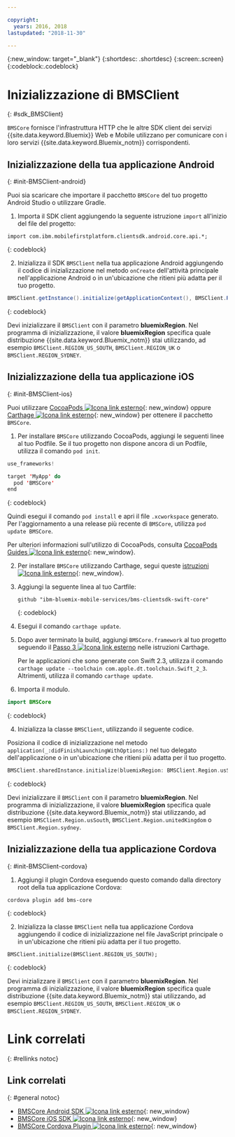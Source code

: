 ```yaml
---

copyright:
  years: 2016, 2018
lastupdated: "2018-11-30"

---
```

{:new_window: target="_blank"}
{:shortdesc: .shortdesc}
{:screen:.screen}
{:codeblock:.codeblock}

# Inizializzazione di BMSClient
{: #sdk_BMSClient}

`BMSCore` fornisce l'infrastruttura HTTP che le altre SDK client dei servizi {{site.data.keyword.Bluemix}} Web e Mobile utilizzano per comunicare con i loro servizi {{site.data.keyword.Bluemix_notm}} corrispondenti.


## Inizializzazione della tua applicazione Android
{: #init-BMSClient-android}

Puoi sia scaricare che importare il pacchetto `BMSCore` del tuo progetto Android Studio o utilizzare Gradle.

1. Importa il SDK client aggiungendo la seguente istruzione `import` all'inizio del file del progetto:

  ```
  import com.ibm.mobilefirstplatform.clientsdk.android.core.api.*;
  ```
  {: codeblock}

2. Inizializza il SDK `BMSClient` nella tua applicazione Android aggiungendo il codice di inizializzazione nel metodo `onCreate` dell'attività principale nell'applicazione Android o in un'ubicazione che ritieni più adatta per il tuo progetto.

  ```Java
  BMSClient.getInstance().initialize(getApplicationContext(), BMSClient.REGION_US_SOUTH); // Assicurati che punti alla tua regione
  ```
  {: codeblock}

  Devi inizializzare il `BMSClient` con il parametro **bluemixRegion**. Nel programma di inizializzazione, il valore **bluemixRegion** specifica quale distribuzione {{site.data.keyword.Bluemix_notm}} stai utilizzando, ad esempio `BMSClient.REGION_US_SOUTH`, `BMSClient.REGION_UK` o `BMSClient.REGION_SYDNEY`.


## Inizializzazione della tua applicazione iOS
{: #init-BMSClient-ios}

Puoi utilizzare [CocoaPods ![Icona link esterno](../../icons/launch-glyph.svg "Icona link esterno")](https://cocoapods.org){: new_window} oppure [Carthage ![Icona link esterno](../../icons/launch-glyph.svg "Icona link esterno")](https://github.com/Carthage/Carthage){: new_window} per ottenere il pacchetto `BMSCore`.

1. Per installare `BMSCore` utilizzando CocoaPods, aggiungi le seguenti linee al tuo Podfile. Se il tuo progetto non dispone ancora di un Podfile, utilizza il comando `pod init`.

  ```Swift
  use_frameworks!

  target 'MyApp' do
    pod 'BMSCore'
  end
  ```
  {: codeblock}

  Quindi esegui il comando `pod install` e apri il file `.xcworkspace` generato. Per l'aggiornamento a una release più recente di `BMSCore`, utilizza `pod update BMSCore`.

  Per ulteriori informazioni sull'utilizzo di CocoaPods, consulta [CocoaPods Guides ![Icona link esterno](../../icons/launch-glyph.svg "Icona link esterno")](https://guides.cocoapods.org/using/index.html){: new_window}.

2. Per installare `BMSCore` utilizzando Carthage, segui queste [istruzioni ![Icona link esterno](../../icons/launch-glyph.svg "Icona link esterno")](https://github.com/Carthage/Carthage#getting-started){: new_window}.

  1. Aggiungi la seguente linea al tuo Cartfile:

      ```
      github "ibm-bluemix-mobile-services/bms-clientsdk-swift-core"
      ```
      {: codeblock}

  2. Esegui il comando `carthage update`.

  3. Dopo aver terminato la build, aggiungi `BMSCore.framework` al tuo progetto seguendo il [Passo 3 ![Icona link esterno](../../icons/launch-glyph.svg "Icona link esterno")](https://github.com/Carthage/Carthage#getting-started) nelle istruzioni Carthage.

      Per le applicazioni che sono generate con Swift 2.3, utilizza il comando `carthage update --toolchain com.apple.dt.toolchain.Swift_2_3`. Altrimenti, utilizza il comando `carthage update`.

3. Importa il modulo.

  ```Swift
  import BMSCore
  ```
  {: codeblock}

4. Inizializza la classe `BMSClient`, utilizzando il seguente codice.

  Posiziona il codice di inizializzazione nel metodo `application(_:didFinishLaunchingWithOptions:)` nel tuo delegato dell'applicazione o in un'ubicazione che ritieni più adatta per il tuo progetto.

  ```Swift
  BMSClient.sharedInstance.initialize(bluemixRegion: BMSClient.Region.usSouth) // Assicurati che punti alla tua regione
  ```
  {: codeblock}

  Devi inizializzare il `BMSClient` con il parametro **bluemixRegion**. Nel programma di inizializzazione, il valore **bluemixRegion** specifica quale distribuzione {{site.data.keyword.Bluemix_notm}} stai utilizzando, ad esempio `BMSClient.Region.usSouth`, `BMSClient.Region.unitedKingdom` o `BMSClient.Region.sydney`.


## Inizializzazione della tua applicazione Cordova
{: #init-BMSClient-cordova}

1. Aggiungi il plugin Cordova eseguendo questo comando dalla directory root della tua applicazione Cordova:

  ```
  cordova plugin add bms-core
  ```
  {: codeblock}

2. Inizializza la classe `BMSClient` nella tua applicazione Cordova aggiungendo il codice di inizializzazione nel file JavaScript principale o in un'ubicazione che ritieni più adatta per il tuo progetto.

  ```
  BMSClient.initialize(BMSClient.REGION_US_SOUTH);
  ```
  {: codeblock}

  Devi inizializzare il `BMSClient` con il parametro **bluemixRegion**. Nel programma di inizializzazione, il valore **bluemixRegion** specifica quale distribuzione {{site.data.keyword.Bluemix_notm}} stai utilizzando, ad esempio `BMSClient.REGION_US_SOUTH`, `BMSClient.REGION_UK` o `BMSClient.REGION_SYDNEY`.


# Link correlati
{: #rellinks notoc}

## Link correlati
{: #general notoc}

* [BMSCore Android SDK ![Icona link esterno](../../icons/launch-glyph.svg "Icona link esterno")](https://github.com/ibm-bluemix-mobile-services/bms-clientsdk-android-core){: new_window}
* [BMSCore iOS SDK ![Icona link esterno](../../icons/launch-glyph.svg "Icona link esterno")](https://github.com/ibm-bluemix-mobile-services/bms-clientsdk-swift-core){: new_window}
* [BMSCore Cordova Plugin ![Icona link esterno](../../icons/launch-glyph.svg "Icona link esterno")](https://github.com/ibm-bluemix-mobile-services/bms-clientsdk-cordova-plugin-core){: new_window}
